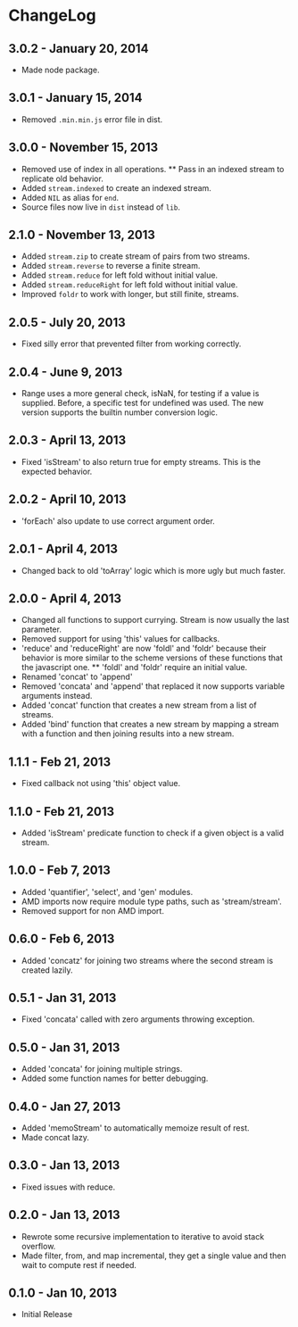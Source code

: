 # ChangeLog #

## 3.0.2 - January 20, 2014
* Made node package.

## 3.0.1 - January 15, 2014
* Removed `.min.min.js` error file in dist.

## 3.0.0 - November 15, 2013
* Removed use of index in all operations.
** Pass in an indexed stream to replicate old behavior.
* Added `stream.indexed` to create an indexed stream.
* Added `NIL` as alias for `end`.
* Source files now live in `dist` instead of `lib`.

## 2.1.0 - November 13, 2013
* Added `stream.zip` to create stream of pairs from two streams.
* Added `stream.reverse` to reverse a finite stream.
* Added `stream.reduce` for left fold without initial value.
* Added `stream.reduceRight` for left fold without initial value.
* Improved `foldr` to work with longer, but still finite, streams.

## 2.0.5 - July 20, 2013
* Fixed silly error that prevented filter from working correctly.

## 2.0.4 - June 9, 2013
* Range uses a more general check, isNaN, for testing if a value is supplied.
  Before, a specific test for undefined was used. The new version supports
  the builtin number conversion logic.

## 2.0.3 - April 13, 2013
* Fixed 'isStream' to also return true for empty streams. This is the expected
  behavior.

## 2.0.2 - April 10, 2013
* 'forEach' also update to use correct argument order.

## 2.0.1 - April 4, 2013
* Changed back to old 'toArray' logic which is more ugly but much faster.

## 2.0.0 - April 4, 2013
* Changed all functions to support currying. Stream is now usually the last parameter.
* Removed support for using 'this' values for callbacks.
* 'reduce' and 'reduceRight' are now 'foldl' and 'foldr' because their behavior
  is more similar to the scheme versions of these functions that the javascript one.
** 'foldl' and 'foldr' require an initial value.
* Renamed 'concat' to 'append'
* Removed 'concata' and 'append' that replaced it now supports variable arguments instead.
* Added 'concat' function that creates a new stream from a list of streams.
* Added 'bind' function that creates a new stream by mapping a stream with a
  function and then joining results into a new stream.

## 1.1.1 - Feb 21, 2013
* Fixed callback not using 'this' object value.

## 1.1.0 - Feb 21, 2013
* Added 'isStream' predicate function to check if a given object is a valid stream.

## 1.0.0 - Feb 7, 2013
* Added 'quantifier', 'select', and 'gen' modules.
* AMD imports now require module type paths, such as 'stream/stream'.
* Removed support for non AMD import.

## 0.6.0 - Feb 6, 2013 ##
* Added 'concatz' for joining two streams where the second stream is created lazily.

## 0.5.1 - Jan 31, 2013 ##
* Fixed 'concata' called with zero arguments throwing exception.

## 0.5.0 - Jan 31, 2013 ##
* Added 'concata' for joining multiple strings.
* Added some function names for better debugging.

## 0.4.0 - Jan 27, 2013 ##
* Added 'memoStream' to automatically memoize result of rest.
* Made concat lazy.

## 0.3.0 - Jan 13, 2013 ##
* Fixed issues with reduce.

## 0.2.0 - Jan 13, 2013 ##
* Rewrote some recursive implementation to iterative to avoid stack overflow.
* Made filter, from, and map incremental, they get a single value and then wait
  to compute rest if needed.

## 0.1.0 - Jan 10, 2013 ##
* Initial Release
